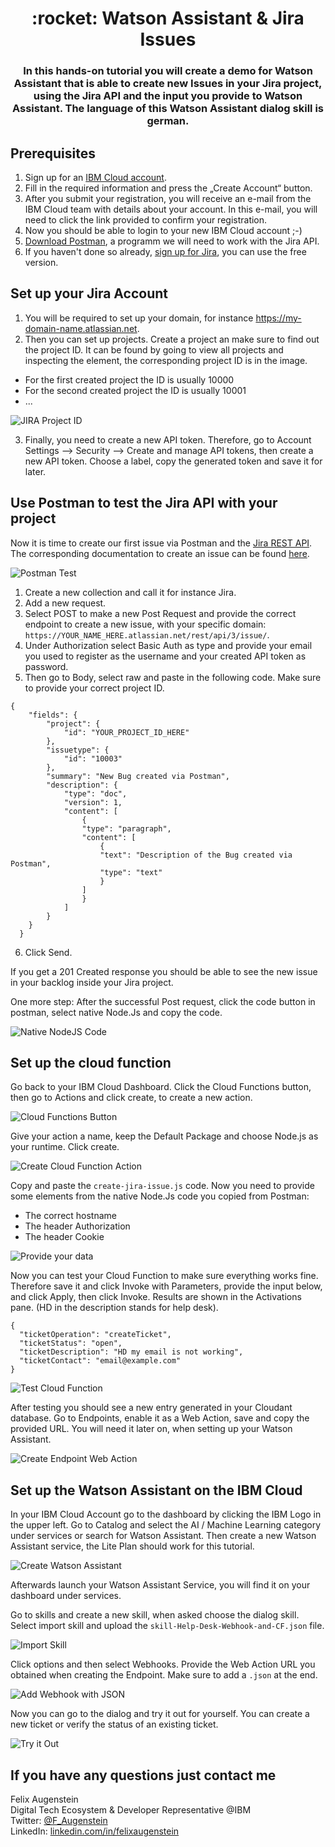 <h1 align="center" style="border-bottom: none;">:rocket: Watson Assistant & Jira Issues</h1>
<h3 align="center">In this hands-on tutorial you will create a demo for Watson Assistant that is able to create new Issues in your Jira project, using the Jira API and the input you provide to Watson Assistant. The language of this Watson Assistant dialog skill is german.</h3>

## Prerequisites

1. Sign up for an [IBM Cloud account](https://cloud.ibm.com/registration).
2. Fill in the required information and press the „Create Account“ button.
3. After you submit your registration, you will receive an e-mail from the IBM Cloud team with details about your account. In this e-mail, you will need to click the link provided to confirm your registration.
4. Now you should be able to login to your new IBM Cloud account ;-)
5. [Download Postman](https://www.postman.com/downloads/), a programm we will need to work with the Jira API.
6. If you haven't done so already, [sign up for Jira](https://www.atlassian.com/software/jira), you can use the free version.

## Set up your Jira Account

1. You will be required to set up your domain, for instance https://my-domain-name.atlassian.net.
2. Then you can set up projects. Create a project an make sure to find out the project ID. It can be found by going to view all projects and inspecting the element, the corresponding project ID is in the image.
 - For the first created project the ID is usually 10000
 - For the second created project the ID is usually 10001
 - ...

![JIRA Project ID](readme_images/jira-project-id.png)

3. Finally, you need to create a new API token. Therefore, go to Account Settings --> Security --> Create and manage API tokens, then create a new API token. Choose a label, copy the generated token and save it for later.


## Use Postman to test the Jira API with your project

Now it is time to create our first issue via Postman and the [Jira REST API](https://developer.atlassian.com/cloud/jira/platform/rest/v3/intro/). The corresponding documentation to create an issue can be found [here](https://developer.atlassian.com/cloud/jira/platform/rest/v3/api-group-issues/#api-rest-api-3-issue-post).

![Postman Test](readme_images/postman-test.png)

1. Create a new collection and call it for instance Jira.
2. Add a new request.
3. Select POST to make a new Post Request and provide the correct endpoint to create a new issue, with your specific domain: `https://YOUR_NAME_HERE.atlassian.net/rest/api/3/issue/`.
4. Under Authorization select Basic Auth as type and provide your email you used to register as the username and your created API token as password.
5. Then go to Body, select raw and paste in the following code. Make sure to provide your correct project ID. 

```
{
    "fields": {
        "project": {
            "id": "YOUR_PROJECT_ID_HERE"
        },
        "issuetype": {
            "id": "10003"
        },
        "summary": "New Bug created via Postman",
        "description": {
            "type": "doc",
            "version": 1,
            "content": [
                {
                "type": "paragraph",
                "content": [
                    {
                    "text": "Description of the Bug created via Postman",
                    "type": "text"
                    }
                ]
                }
            ]
        }
    }
  }
```

6. Click Send.

If you get a 201 Created response you should be able to see the new issue in your backlog inside your Jira project.

One more step: After the successful Post request, click the code button in postman, select native Node.Js and copy the code.

![Native NodeJS Code](readme_images/native-nodeJS-code.png)

## Set up the cloud function

Go back to your IBM Cloud Dashboard. Click the Cloud Functions button, then go to Actions and click create, to create a new action.

![Cloud Functions Button](readme_images/cloud-functions-button.png)

Give your action a name, keep the Default Package and choose Node.js as your runtime. Click create.

![Create Cloud Function Action](readme_images/create-cloud-function.png)

Copy and paste the `create-jira-issue.js` code. Now you need to provide some elements from the native Node.Js code you copied from Postman:

- The correct hostname
- The header Authorization
- The header Cookie

![Provide your data](readme_images/provide-your-data.png)

Now you can test your Cloud Function to make sure everything works fine. Therefore save it and click Invoke with Parameters, provide the input below, and click Apply, then click Invoke. Results are shown in the Activations pane. (HD in the description stands for help desk).

```
{
  "ticketOperation": "createTicket",
  "ticketStatus": "open", 
  "ticketDescription": "HD my email is not working",
  "ticketContact": "email@example.com"
}
```

![Test Cloud Function](readme_images/test-cloud-function.png)

After testing you should see a new entry generated in your Cloudant database.
Go to Endpoints, enable it as a Web Action, save and copy the provided URL. You will need it later on, when setting up your Watson Assistant.

![Create Endpoint Web Action](readme_images/create-endpoint-web-action.png)

## Set up the Watson Assistant on the IBM Cloud

In your IBM Cloud Account go to the dashboard by clicking the IBM Logo in the upper left. Go to Catalog and select the AI / Machine Learning category under services or search for Watson Assistant. Then create a new Watson Assistant service, the Lite Plan should work for this tutorial. 

![Create Watson Assistant](readme_images/create-watson-assistant.png)

Afterwards launch your Watson Assistant Service, you will find it on your dashboard under services.

Go to skills and create a new skill, when asked choose the dialog skill. Select import skill and upload the `skill-Help-Desk-Webhook-and-CF.json` file.

![Import Skill](readme_images/import-skill.png)

Click options and then select Webhooks. Provide the Web Action URL you obtained when creating the Endpoint. Make sure to add a `.json` at the end.

![Add Webhook with JSON](readme_images/add-webhook-dotjson.png)

Now you can go to the dialog and try it out for yourself. You can create a new ticket or verify the status of an existing ticket.

![Try it Out](readme_images/try-it-out.png)


## If you have any questions just contact me
Felix Augenstein<br>
Digital Tech Ecosystem & Developer Representative @IBM<br>
Twitter: [@F_Augenstein](https://twitter.com/F_Augenstein)<br>
LinkedIn: [linkedin.com/in/felixaugenstein](https://www.linkedin.com/in/felixaugenstein/)
